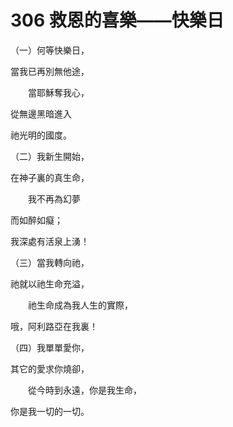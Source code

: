 # 306 救恩的喜樂——快樂日

（一）何等快樂日，

當我已再別無他途，

　　當耶穌奪我心，

從無邊黑暗進入

祂光明的國度。

（二）我新生開始，

在神子裏的真生命，

　　我不再為幻夢

而如醉如癡；

我深處有活泉上湧！

（三）當我轉向祂，

祂就以祂生命充溢，

　　祂生命成為我人生的實際，

哦，阿利路亞在我裏！

（四）我單單愛你，

其它的愛求你燒卻，

　　從今時到永遠，你是我生命，

你是我一切的一切。

